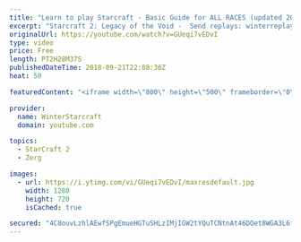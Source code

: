 ```yaml
---
title: "Learn to play Starcraft - Basic Guide for ALL RACES (updated 2017) #2"
excerpt: "Starcraft 2: Legacy of the Void -  Send replays: winterreplays@gmail.com ( -- Watch live at https://www.twitch.tv/wintergaming"
originalUrl: https://youtube.com/watch?v=GUeqi7vEDvI
type: video
price: Free
length: PT2H28M37S
publishedDateTime: 2018-09-21T22:08:36Z
heat: 50

featuredContent: "<iframe width=\"800\" height=\"500\" frameborder=\"0\" src=\"https://www.youtube.com/embed/GUeqi7vEDvI\" allow=\"accelerometer; autoplay; encrypted-media; gyroscope; picture-in-picture\" allowfullscreen></iframe>"

provider:
  name: WinterStarcraft
  domain: youtube.com

topics:
  - StarCraft 2
  - Zerg

images:
  - url: https://i.ytimg.com/vi/GUeqi7vEDvI/maxresdefault.jpg
    width: 1280
    height: 720
    isCached: true

secured: "4C8ouvLzhlAEwfSPgEmueHGTuSHLzIMjIGW2tYQuTCNtnAt46DOet8WGA3L6fWFWn5SiOuQeSkJTLk8960RZo4YDNxckRS6VZgmXHzH+PjK6A9Om/p6JjUGAbd+tbwMVY/yl0bd0mi+TsmR8YxH7ERlbIM1mL/jI4jQm5bz765AnrlHAhyK97Cx+k5WF1sKmBXMkT5uuigTRgXKE01LX/xxnQjgXwANSpHgj+RfudgNTt3z7VFMaybFDFipY0x8fF3WocfgWhvYDt4WwbQFyogbzlj6GRgkmPxVgVYf19Y8qeLWyXUq4AEvGXc88EqF5TlHiU6zQvYpLcYAiTMkqbySioaiowa7+Y2jdlnc43OeC0t+Gj6O0cqE3ZQV4F2BvTTA+oFU/0/vM6QP+aCR3295U3IjKSHydcdlKxPGI2Jo=;WW5utOIOMwpdhJngfc7DFw=="
---
```


